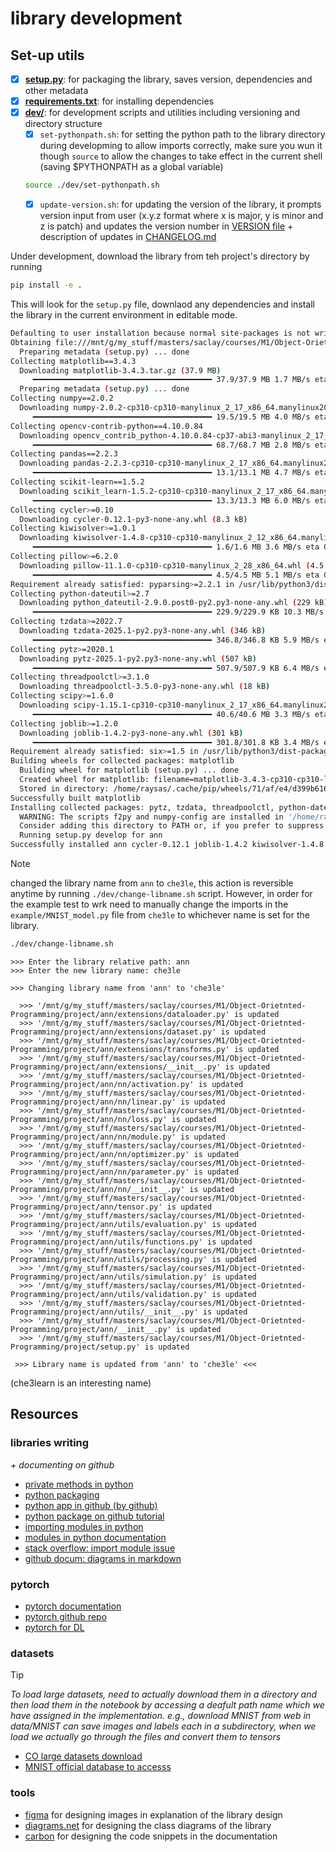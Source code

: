# library development

## Set-up utils

- [x] **[setup.py](../setup.py)**: for packaging the library, saves version, dependencies and other metadata  
- [x] **[requirements.txt](../requirements.txt)**: for installing dependencies  
- [x] **[dev/](.)**: for development scripts and utilities including versioning and directory structure 
    - [x] `set-pythonpath.sh`: for setting the python path to the library directory during developming to allow imports correctly, make sure you wun it though `source` to allow the changes to take effect in the current shell (saving $PYTHONPATH as a global variable)  
    ```bash
    source ./dev/set-pythonpath.sh 
    ```
    - [x] `update-version.sh`: for updating the version of the library, it prompts version input from user (x.y.z format where x is major, y is minor and z is patch) and updates the version number in [VERSION file](../VERSION) + description of updates in [CHANGELOG.md](./CHANGELOG.md)

Under development, download the library from teh project's directory by running
```bash
pip install -e .
```
This will look for the `setup.py` file, downlaod any dependencies and install the library in the current environment in editable mode.
```bash
Defaulting to user installation because normal site-packages is not writeable
Obtaining file:///mnt/g/my_stuff/masters/saclay/courses/M1/Object-Orietnted-Programming/project
  Preparing metadata (setup.py) ... done
Collecting matplotlib==3.4.3
  Downloading matplotlib-3.4.3.tar.gz (37.9 MB)
     ━━━━━━━━━━━━━━━━━━━━━━━━━━━━━━━━━━━━━━━━ 37.9/37.9 MB 1.7 MB/s eta 0:00:00
  Preparing metadata (setup.py) ... done
Collecting numpy==2.0.2
  Downloading numpy-2.0.2-cp310-cp310-manylinux_2_17_x86_64.manylinux2014_x86_64.whl (19.5 MB)
     ━━━━━━━━━━━━━━━━━━━━━━━━━━━━━━━━━━━━━━━━ 19.5/19.5 MB 4.0 MB/s eta 0:00:00
Collecting opencv-contrib-python==4.10.0.84
  Downloading opencv_contrib_python-4.10.0.84-cp37-abi3-manylinux_2_17_x86_64.manylinux2014_x86_64.whl (68.7 MB)
     ━━━━━━━━━━━━━━━━━━━━━━━━━━━━━━━━━━━━━━━━ 68.7/68.7 MB 2.8 MB/s eta 0:00:00
Collecting pandas==2.2.3
  Downloading pandas-2.2.3-cp310-cp310-manylinux_2_17_x86_64.manylinux2014_x86_64.whl (13.1 MB)
     ━━━━━━━━━━━━━━━━━━━━━━━━━━━━━━━━━━━━━━━━ 13.1/13.1 MB 4.7 MB/s eta 0:00:00
Collecting scikit-learn==1.5.2
  Downloading scikit_learn-1.5.2-cp310-cp310-manylinux_2_17_x86_64.manylinux2014_x86_64.whl (13.3 MB)
     ━━━━━━━━━━━━━━━━━━━━━━━━━━━━━━━━━━━━━━━━ 13.3/13.3 MB 6.0 MB/s eta 0:00:00
Collecting cycler>=0.10
  Downloading cycler-0.12.1-py3-none-any.whl (8.3 kB)
Collecting kiwisolver>=1.0.1
  Downloading kiwisolver-1.4.8-cp310-cp310-manylinux_2_12_x86_64.manylinux2010_x86_64.whl (1.6 MB)
     ━━━━━━━━━━━━━━━━━━━━━━━━━━━━━━━━━━━━━━━━ 1.6/1.6 MB 3.6 MB/s eta 0:00:00
Collecting pillow>=6.2.0
  Downloading pillow-11.1.0-cp310-cp310-manylinux_2_28_x86_64.whl (4.5 MB)
     ━━━━━━━━━━━━━━━━━━━━━━━━━━━━━━━━━━━━━━━━ 4.5/4.5 MB 5.1 MB/s eta 0:00:00
Requirement already satisfied: pyparsing>=2.2.1 in /usr/lib/python3/dist-packages (from matplotlib==3.4.3->ann==1.0.0) (2.4.7)
Collecting python-dateutil>=2.7
  Downloading python_dateutil-2.9.0.post0-py2.py3-none-any.whl (229 kB)
     ━━━━━━━━━━━━━━━━━━━━━━━━━━━━━━━━━━━━━━━━ 229.9/229.9 KB 10.3 MB/s eta 0:00:00
Collecting tzdata>=2022.7
  Downloading tzdata-2025.1-py2.py3-none-any.whl (346 kB)
     ━━━━━━━━━━━━━━━━━━━━━━━━━━━━━━━━━━━━━━━━ 346.8/346.8 KB 5.9 MB/s eta 0:00:00
Collecting pytz>=2020.1
  Downloading pytz-2025.1-py2.py3-none-any.whl (507 kB)
     ━━━━━━━━━━━━━━━━━━━━━━━━━━━━━━━━━━━━━━━━ 507.9/507.9 KB 6.4 MB/s eta 0:00:00
Collecting threadpoolctl>=3.1.0
  Downloading threadpoolctl-3.5.0-py3-none-any.whl (18 kB)
Collecting scipy>=1.6.0
  Downloading scipy-1.15.1-cp310-cp310-manylinux_2_17_x86_64.manylinux2014_x86_64.whl (40.6 MB)
     ━━━━━━━━━━━━━━━━━━━━━━━━━━━━━━━━━━━━━━━━ 40.6/40.6 MB 3.3 MB/s eta 0:00:00
Collecting joblib>=1.2.0
  Downloading joblib-1.4.2-py3-none-any.whl (301 kB)
     ━━━━━━━━━━━━━━━━━━━━━━━━━━━━━━━━━━━━━━━━ 301.8/301.8 KB 3.4 MB/s eta 0:00:00
Requirement already satisfied: six>=1.5 in /usr/lib/python3/dist-packages (from python-dateutil>=2.7->matplotlib==3.4.3->ann==1.0.0) (1.16.0)
Building wheels for collected packages: matplotlib
  Building wheel for matplotlib (setup.py) ... done
  Created wheel for matplotlib: filename=matplotlib-3.4.3-cp310-cp310-linux_x86_64.whl size=10425356 sha256=526733cbdbd106ae89b8ad8f91cffcc916d30b1a57cb978d9c0f8b1919e4547a
  Stored in directory: /home/raysas/.cache/pip/wheels/71/af/e4/d399b616d3e7ae88374c2ebab2d5d3ecf776a3590d4f5f768f
Successfully built matplotlib
Installing collected packages: pytz, tzdata, threadpoolctl, python-dateutil, pillow, numpy, kiwisolver, joblib, cycler, scipy, pandas, opencv-contrib-python, matplotlib, scikit-learn, ann
  WARNING: The scripts f2py and numpy-config are installed in '/home/raysas/.local/bin' which is not on PATH.
  Consider adding this directory to PATH or, if you prefer to suppress this warning, use --no-warn-script-location.
  Running setup.py develop for ann
Successfully installed ann cycler-0.12.1 joblib-1.4.2 kiwisolver-1.4.8 matplotlib-3.4.3 numpy-2.0.2 opencv-contrib-python-4.10.0.84 pandas-2.2.3 pillow-11.1.0 python-dateutil-2.9.0.post0 pytz-2025.1 scikit-learn-1.5.2 scipy-1.15.1 threadpoolctl-3.5.0 tzdata-2025.1
```

> [!NOTE]
changed the library name from `ann` to `che3le`, this action is reversible anytime by running `./dev/change-libname.sh` script. However, in order for the example test to wrk need to manually change the imports in the `example/MNIST_model.py` file from `che3le` to whichever name is set for the library. 

```bash
./dev/change-libname.sh 
```

```text
>>> Enter the library relative path: ann
>>> Enter the new library name: che3le

>>> Changing library name from 'ann' to 'che3le'

  >>> '/mnt/g/my_stuff/masters/saclay/courses/M1/Object-Orietnted-Programming/project/ann/extensions/dataloader.py' is updated
  >>> '/mnt/g/my_stuff/masters/saclay/courses/M1/Object-Orietnted-Programming/project/ann/extensions/dataset.py' is updated
  >>> '/mnt/g/my_stuff/masters/saclay/courses/M1/Object-Orietnted-Programming/project/ann/extensions/transforms.py' is updated
  >>> '/mnt/g/my_stuff/masters/saclay/courses/M1/Object-Orietnted-Programming/project/ann/extensions/__init__.py' is updated
  >>> '/mnt/g/my_stuff/masters/saclay/courses/M1/Object-Orietnted-Programming/project/ann/nn/activation.py' is updated
  >>> '/mnt/g/my_stuff/masters/saclay/courses/M1/Object-Orietnted-Programming/project/ann/nn/linear.py' is updated
  >>> '/mnt/g/my_stuff/masters/saclay/courses/M1/Object-Orietnted-Programming/project/ann/nn/loss.py' is updated
  >>> '/mnt/g/my_stuff/masters/saclay/courses/M1/Object-Orietnted-Programming/project/ann/nn/module.py' is updated
  >>> '/mnt/g/my_stuff/masters/saclay/courses/M1/Object-Orietnted-Programming/project/ann/nn/optimizer.py' is updated
  >>> '/mnt/g/my_stuff/masters/saclay/courses/M1/Object-Orietnted-Programming/project/ann/nn/parameter.py' is updated
  >>> '/mnt/g/my_stuff/masters/saclay/courses/M1/Object-Orietnted-Programming/project/ann/nn/__init__.py' is updated
  >>> '/mnt/g/my_stuff/masters/saclay/courses/M1/Object-Orietnted-Programming/project/ann/tensor.py' is updated
  >>> '/mnt/g/my_stuff/masters/saclay/courses/M1/Object-Orietnted-Programming/project/ann/utils/evaluation.py' is updated
  >>> '/mnt/g/my_stuff/masters/saclay/courses/M1/Object-Orietnted-Programming/project/ann/utils/functions.py' is updated
  >>> '/mnt/g/my_stuff/masters/saclay/courses/M1/Object-Orietnted-Programming/project/ann/utils/processing.py' is updated
  >>> '/mnt/g/my_stuff/masters/saclay/courses/M1/Object-Orietnted-Programming/project/ann/utils/simulation.py' is updated
  >>> '/mnt/g/my_stuff/masters/saclay/courses/M1/Object-Orietnted-Programming/project/ann/utils/validation.py' is updated
  >>> '/mnt/g/my_stuff/masters/saclay/courses/M1/Object-Orietnted-Programming/project/ann/utils/__init__.py' is updated
  >>> '/mnt/g/my_stuff/masters/saclay/courses/M1/Object-Orietnted-Programming/project/ann/__init__.py' is updated
  >>> '/mnt/g/my_stuff/masters/saclay/courses/M1/Object-Orietnted-Programming/project/setup.py' is updated

 >>> Library name is updated from 'ann' to 'che3le' <<<
```

(che3learn is an interesting name)


## Resources

### libraries writing  
_+ documenting on github_    

- [private methods in python](https://www.datacamp.com/tutorial/python-private-methods-explained)  
- [python packaging](https://packaging.python.org/en/latest/tutorials/packaging-projects/)  
- [python app in github (by github)](https://docs.github.com/en/actions/use-cases-and-examples/building-and-testing/building-and-testing-python)   
- [python package on github tutorial](https://qbee.io/docs/tutorial-github-python.html)   
- [importing modules in python](https://www.datacamp.com/tutorial/modules-in-python?dc_referrer=https%3A%2F%2Fwww.google.com%2F)  
- [modules in python documentation](https://docs.python.org/3/tutorial/modules.html)  
- [stack overflow: import module issue](https://stackoverflow.com/questions/9383014/cant-import-my-own-modules-in-python)   
- [github docum: diagrams in markdown](https://docs.github.com/en/get-started/writing-on-github/working-with-advanced-formatting/creating-diagrams)  

### pytorch

* [pytorch documentation](https://pytorch.org/docs/stable/index.html)  
* [pytorch github repo](https://github.com/pytorch/pytorch)
* [pytorch for DL](https://www.learnpytorch.io/)  

### datasets

> [!TIP]
> _To load large datasets, need to actually download them in a directory and then load them in the notebook by accessing a deafult path name which we have assigned in the implementation. e.g., download MNIST from web in data/MNIST can save images and labels each in a subdirectory, when we load we actually go through the files and convert them to tensors_

* [CO large datasets download](https://oyyarko.medium.com/google-colab-work-with-large-datasets-even-without-downloading-it-ae03a4d0433e)   
* [MNIST official database to accesss](https://yann.lecun.com/exdb/mnist/)



### tools

- [figma](https://www.figma.com/) for designing images in explanation of the library design  
- [diagrams.net](https://app.diagrams.net/) for designing the class diagrams of the library  
- [carbon](https://carbon.now.sh/) for designing the code snippets in the documentation  